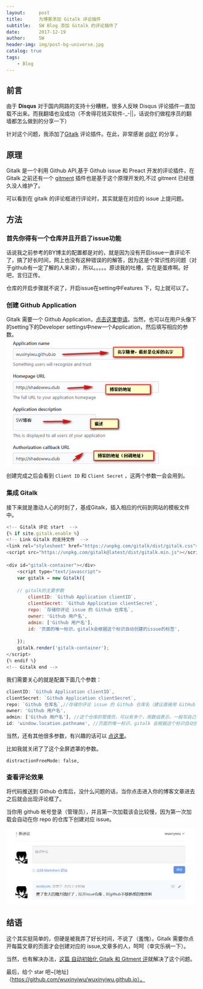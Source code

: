 ```yaml
---
layout:     post
title:      为博客添加 Gitalk 评论插件
subtitle:   SW Blog 添加 Gitalk 的评论插件了
date:       2017-12-19
author:     SW
header-img: img/post-bg-universe.jpg
catalog: true
tags:
    - Blog
---
```

## 前言

由于 **Disqus** 对于国内网路的支持十分糟糕，很多人反映 Disqus 评论插件一直加载不出来。而我翻墙也没成功（不舍得花钱买软件-_-||，话说你们做程序员的翻墙都怎么做到的分享一下）

针对这个问题，我添加了[Gitalk](https://github.com/gitalk/gitalk) 评论插件。在此，非常感谢 [@BY](https://giubaiying.top) 的分享 。


## 原理

Gitalk 是一个利用 Github API,基于 Github issue 和 Preact 开发的评论插件，在 Gitalk 之前还有一个 [gitment](https://github.com/imsun/gitment) 插件也是基于这个原理开发的,不过 gitment 已经很久没人维护了。

可以看到在 gitalk 的评论框进行评论时，其实就是在对应的 issue 上提问题。

## 方法

### 首先你得有一个仓库并且开启了issue功能

话说我之前参考的BY博主的配置都是对的，就是因为没有开启issue一直评论不了，搞了好长时间，网上也没有这种错误的的解答，因为这是个常识性的问题（对于github有一定了解的人来讲），所以。。。。。原谅我的吐槽，实在是蛋疼啊。好吧，言归正传。

仓库的开启步骤就不说了，开启issue在setting中Features 下，勾上就可以了。

### 创建 Github Application

Gitalk 需要一个 Github Application，[点击这里申请](https://github.com/settings/applications/new)。当然，也可以在用户头像下的setting下的Developer settings中new一个Application，然后填写相应的参数。
![gittalk](/posts_images/2018-01-17_new_gitalk.jpg)

创建完成之后会看到 `Client ID` 和 `Client Secret` ，这两个参数一会会用到。

### 集成 Gitalk

接下来就是激动人心的时刻了，基成Gitalk，插入相应的代码到网站的模板文件中。

```js
<!-- Gitalk 评论 start  -->
{% if site.gitalk.enable %}
<!-- Link Gitalk 的支持文件  -->
<link rel="stylesheet" href="https://unpkg.com/gitalk/dist/gitalk.css">
<script src="https://unpkg.com/gitalk@latest/dist/gitalk.min.js"></script>

<div id="gitalk-container"></div>
    <script type="text/javascript">
    var gitalk = new Gitalk({

    // gitalk的主要参数
		clientID: `Github Application clientID`,
		clientSecret: `Github Application clientSecret`,
		repo: `存储你评论 issue 的 Github 仓库名`,
		owner: 'Github 用户名',
		admin: ['Github 用户名'],
		id: '页面的唯一标识，gitalk会根据这个标识自动创建的issue的标签',
    
    });
    gitalk.render('gitalk-container');
</script>
{% endif %}
<!-- Gitalk end -->
```
我们需要关心的就是配置下面几个参数：

```js
clientID: `Github Application clientID`,
clientSecret: `Github Application clientSecret`,
repo: `Github 仓库名`,//存储你评论 issue 的 Github 仓库名（建议直接用 GitHub Page 的仓库名）
owner: 'Github 用户名',
admin: ['Github 用户名'], //这个仓库的管理员，可以有多个，用数组表示，一般写自己,
id: 'window.location.pathname', //页面的唯一标识，gitalk 会根据这个标识自动创建的issue的标签,我们使用页面的相对路径作为标识
```
当然，还有其他很多参数，有兴趣的话可以 [ 点这里](https://github.com/gitalk/gitalk#options)。

比如我就关闭了了这个全屏遮罩的参数。

```
distractionFreeMode: false,
```
### 查看评论效果

将代码推送到 Github 仓库后，没什么问题的话，当你点击进入你的博客文章进去之后就会出现评论框了。

当你用 github 帐号登录（管理员），并且第一次加载该会比较慢，因为第一次加载会自动在你 repo 的仓库下创建对应 issue。

![gittalk](/posts_images/2018-01-17_issue.jpg)

## 结语

这个其实挺简单的，但硬是被我弄了好长时间，不说了（羞愧）。Gitalk 需要你点开每篇文章的页面才会创建对应的 issue,文章多的人，呵呵（幸灾乐祸一下）。

当然，也有解决办法，[这篇 自动初始化 Gitalk 和 Gitment 评](https://draveness.me/git-comments-initialize)就解决了这个问题。

最后，给个 star 吧~[地址]（https://github.com/wuxinyiwu/wuxinyiwu.github.io）。